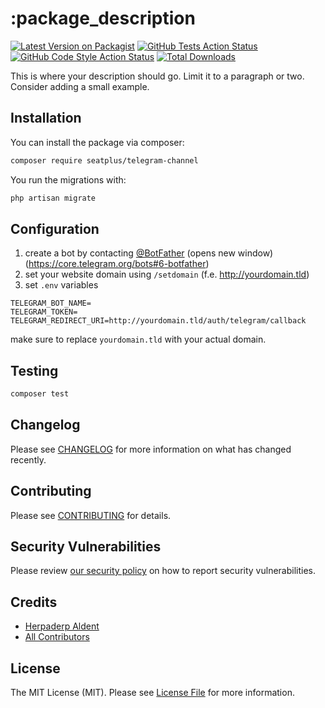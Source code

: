 # :package_description

[![Latest Version on Packagist](https://img.shields.io/packagist/v/seatplus/telegram-channel.svg?style=flat-square)](https://packagist.org/packages/seatplus/telegram-channel)
[![GitHub Tests Action Status](https://img.shields.io/github/workflow/status/seatplus/telegram-channel/run-tests?label=tests)](https://github.com/seatplus/telegram-channel/actions?query=workflow%3Arun-tests+branch%3Amain)
[![GitHub Code Style Action Status](https://img.shields.io/github/workflow/status/seatplus/telegram-channel/Check%20&%20fix%20styling?label=code%20style)](https://github.com/seatplus/telegram-channel/actions?query=workflow%3A"Check+%26+fix+styling"+branch%3Amain)
[![Total Downloads](https://img.shields.io/packagist/dt/seatplus/telegram-channel.svg?style=flat-square)](https://packagist.org/packages/seatplus/telegram-channel)

This is where your description should go. Limit it to a paragraph or two. Consider adding a small example.

## Installation

You can install the package via composer:

```bash
composer require seatplus/telegram-channel
```

You run the migrations with:

```bash
php artisan migrate
```

## Configuration

1. create a bot by contacting [@BotFather](http://t.me/BotFather) (opens new window) (https://core.telegram.org/bots#6-botfather)
2. set your website domain using `/setdomain` (f.e. http://yourdomain.tld)
3. set `.env` variables
```dotenv
TELEGRAM_BOT_NAME=
TELEGRAM_TOKEN=
TELEGRAM_REDIRECT_URI=http://yourdomain.tld/auth/telegram/callback
```
make sure to replace `yourdomain.tld` with your actual domain.


## Testing

```bash
composer test
```

## Changelog

Please see [CHANGELOG](CHANGELOG.md) for more information on what has changed recently.

## Contributing

Please see [CONTRIBUTING](.github/CONTRIBUTING.md) for details.

## Security Vulnerabilities

Please review [our security policy](../../security/policy) on how to report security vulnerabilities.

## Credits

- [Herpaderp Aldent](https://github.com/herpaderpaldent)
- [All Contributors](../../contributors)

## License

The MIT License (MIT). Please see [License File](LICENSE.md) for more information.
